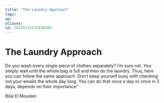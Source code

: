 ```yaml
---
title: "The Laundry Approach"
tags: 
up: 
aliases:
id: 20220215132438589
---
```


# The Laundry Approach

Do you wash every single piece of clothes separately? I’m sure not. You simply wait until the whole bag is full and then do the laundry. Thus, here you can follow the same approach. Don’t keep yourself busy with checking out your emails the whole day long. You can do that once a day or once in 2 days, depends on their importance” 

Bilal El Mouden